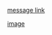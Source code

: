 [message link](https://canary.discord.com/channels/333949691962195969/979791110119522384/1118618376105898154)

[image](https://i.imgur.com/tKMEIM4.png)
